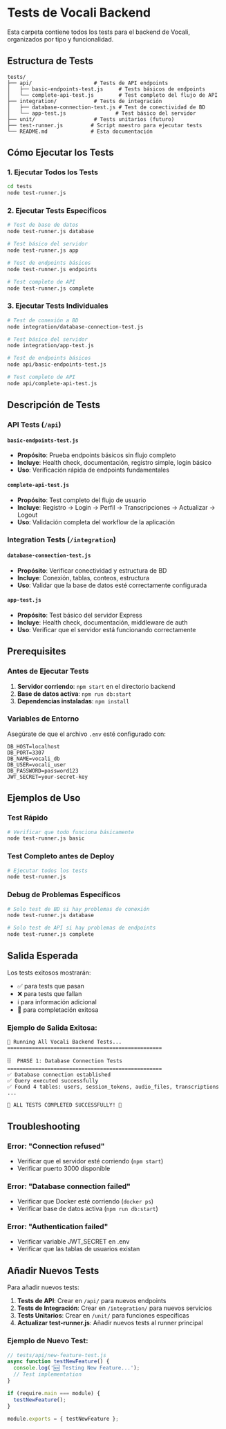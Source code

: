 # Tests de Vocali Backend

Esta carpeta contiene todos los tests para el backend de Vocali, organizados por tipo y funcionalidad.

## Estructura de Tests

```
tests/
├── api/                    # Tests de API endpoints
│   ├── basic-endpoints-test.js     # Tests básicos de endpoints
│   └── complete-api-test.js        # Test completo del flujo de API
├── integration/            # Tests de integración
│   ├── database-connection-test.js # Test de conectividad de BD
│   └── app-test.js                # Test básico del servidor
├── unit/                   # Tests unitarios (futuro)
├── test-runner.js         # Script maestro para ejecutar tests
└── README.md              # Esta documentación
```

## Cómo Ejecutar los Tests

### 1. Ejecutar Todos los Tests

```bash
cd tests
node test-runner.js
```

### 2. Ejecutar Tests Específicos

```bash
# Test de base de datos
node test-runner.js database

# Test básico del servidor
node test-runner.js app

# Test de endpoints básicos
node test-runner.js endpoints

# Test completo de API
node test-runner.js complete
```

### 3. Ejecutar Tests Individuales

```bash
# Test de conexión a BD
node integration/database-connection-test.js

# Test básico del servidor
node integration/app-test.js

# Test de endpoints básicos
node api/basic-endpoints-test.js

# Test completo de API
node api/complete-api-test.js
```

## Descripción de Tests

### API Tests (`/api`)

#### `basic-endpoints-test.js`

- **Propósito**: Prueba endpoints básicos sin flujo completo
- **Incluye**: Health check, documentación, registro simple, login básico
- **Uso**: Verificación rápida de endpoints fundamentales

#### `complete-api-test.js`

- **Propósito**: Test completo del flujo de usuario
- **Incluye**: Registro → Login → Perfil → Transcripciones → Actualizar → Logout
- **Uso**: Validación completa del workflow de la aplicación

### Integration Tests (`/integration`)

#### `database-connection-test.js`

- **Propósito**: Verificar conectividad y estructura de BD
- **Incluye**: Conexión, tablas, conteos, estructura
- **Uso**: Validar que la base de datos esté correctamente configurada

#### `app-test.js`

- **Propósito**: Test básico del servidor Express
- **Incluye**: Health check, documentación, middleware de auth
- **Uso**: Verificar que el servidor está funcionando correctamente

## Prerequisites

### Antes de Ejecutar Tests

1. **Servidor corriendo**: `npm start` en el directorio backend
2. **Base de datos activa**: `npm run db:start`
3. **Dependencias instaladas**: `npm install`

### Variables de Entorno

Asegúrate de que el archivo `.env` esté configurado con:

```env
DB_HOST=localhost
DB_PORT=3307
DB_NAME=vocali_db
DB_USER=vocali_user
DB_PASSWORD=password123
JWT_SECRET=your-secret-key
```

## Ejemplos de Uso

### Test Rápido

```bash
# Verificar que todo funciona básicamente
node test-runner.js basic
```

### Test Completo antes de Deploy

```bash
# Ejecutar todos los tests
node test-runner.js
```

### Debug de Problemas Específicos

```bash
# Solo test de BD si hay problemas de conexión
node test-runner.js database

# Solo test de API si hay problemas de endpoints
node test-runner.js complete
```

## Salida Esperada

Los tests exitosos mostrarán:

- ✅ para tests que pasan
- ❌ para tests que fallan
- ℹ️ para información adicional
- 🎉 para completación exitosa

### Ejemplo de Salida Exitosa:

```
🧪 Running All Vocali Backend Tests...
==================================================

🗄️  PHASE 1: Database Connection Tests
==================================================
✅ Database connection established
✅ Query executed successfully
✅ Found 4 tables: users, session_tokens, audio_files, transcriptions
...

🎉 ALL TESTS COMPLETED SUCCESSFULLY! 🎉
```

## Troubleshooting

### Error: "Connection refused"

- Verificar que el servidor esté corriendo (`npm start`)
- Verificar puerto 3000 disponible

### Error: "Database connection failed"

- Verificar que Docker esté corriendo (`docker ps`)
- Verificar base de datos activa (`npm run db:start`)

### Error: "Authentication failed"

- Verificar variable JWT_SECRET en .env
- Verificar que las tablas de usuarios existan

## Añadir Nuevos Tests

Para añadir nuevos tests:

1. **Tests de API**: Crear en `/api/` para nuevos endpoints
2. **Tests de Integración**: Crear en `/integration/` para nuevos servicios
3. **Tests Unitarios**: Crear en `/unit/` para funciones específicas
4. **Actualizar test-runner.js**: Añadir nuevos tests al runner principal

### Ejemplo de Nuevo Test:

```javascript
// tests/api/new-feature-test.js
async function testNewFeature() {
  console.log('🆕 Testing New Feature...');
  // Test implementation
}

if (require.main === module) {
  testNewFeature();
}

module.exports = { testNewFeature };
```
